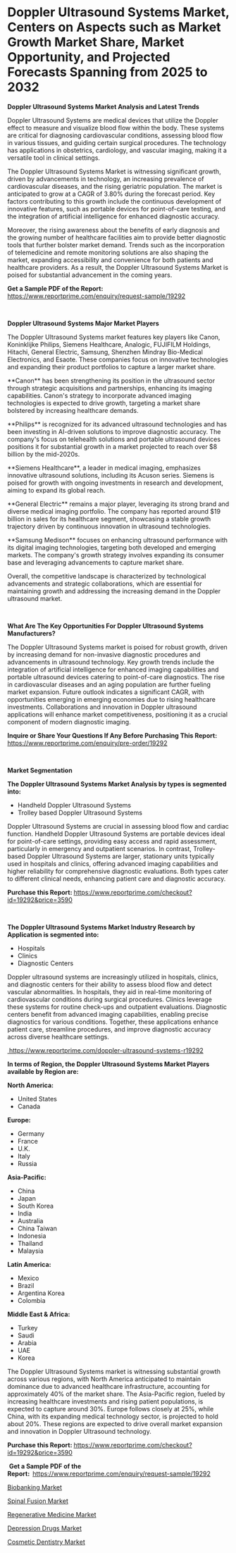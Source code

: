 <p><h1>Doppler Ultrasound Systems Market, Centers on Aspects such as Market Growth Market Share, Market Opportunity, and Projected Forecasts Spanning from 2025 to 2032</h1></p><p><strong>Doppler Ultrasound Systems Market Analysis and Latest Trends</strong></p>
<p><p>Doppler Ultrasound Systems are medical devices that utilize the Doppler effect to measure and visualize blood flow within the body. These systems are critical for diagnosing cardiovascular conditions, assessing blood flow in various tissues, and guiding certain surgical procedures. The technology has applications in obstetrics, cardiology, and vascular imaging, making it a versatile tool in clinical settings.</p><p>The Doppler Ultrasound Systems Market is witnessing significant growth, driven by advancements in technology, an increasing prevalence of cardiovascular diseases, and the rising geriatric population. The market is anticipated to grow at a CAGR of 3.80% during the forecast period. Key factors contributing to this growth include the continuous development of innovative features, such as portable devices for point-of-care testing, and the integration of artificial intelligence for enhanced diagnostic accuracy.</p><p>Moreover, the rising awareness about the benefits of early diagnosis and the growing number of healthcare facilities aim to provide better diagnostic tools that further bolster market demand. Trends such as the incorporation of telemedicine and remote monitoring solutions are also shaping the market, expanding accessibility and convenience for both patients and healthcare providers. As a result, the Doppler Ultrasound Systems Market is poised for substantial advancement in the coming years.</p></p>
<p><strong>Get a Sample PDF of the Report:&nbsp;</strong> <a href="https://www.reportprime.com/enquiry/request-sample/19292?utm_campaign=1144&utm_medium=2&utm_source=Github&utm_content=ia&utm_term=19032025&utm_id=doppler-ultrasound-systems">https://www.reportprime.com/enquiry/request-sample/19292</a></p>
<p>&nbsp;</p>
<p><strong>Doppler Ultrasound Systems Major Market Players</strong></p>
<p><p>The Doppler Ultrasound Systems market features key players like Canon, Koninklijke Philips, Siemens Healthcare, Analogic, FUJIFILM Holdings, Hitachi, General Electric, Samsung, Shenzhen Mindray Bio-Medical Electronics, and Esaote. These companies focus on innovative technologies and expanding their product portfolios to capture a larger market share.</p><p>**Canon** has been strengthening its position in the ultrasound sector through strategic acquisitions and partnerships, enhancing its imaging capabilities. Canon's strategy to incorporate advanced imaging technologies is expected to drive growth, targeting a market share bolstered by increasing healthcare demands.</p><p>**Philips** is recognized for its advanced ultrasound technologies and has been investing in AI-driven solutions to improve diagnostic accuracy. The company's focus on telehealth solutions and portable ultrasound devices positions it for substantial growth in a market projected to reach over $8 billion by the mid-2020s.</p><p>**Siemens Healthcare**, a leader in medical imaging, emphasizes innovative ultrasound solutions, including its Acuson series. Siemens is poised for growth with ongoing investments in research and development, aiming to expand its global reach.</p><p>**General Electric** remains a major player, leveraging its strong brand and diverse medical imaging portfolio. The company has reported around $19 billion in sales for its healthcare segment, showcasing a stable growth trajectory driven by continuous innovation in ultrasound technologies.</p><p>**Samsung Medison** focuses on enhancing ultrasound performance with its digital imaging technologies, targeting both developed and emerging markets. The company's growth strategy involves expanding its consumer base and leveraging advancements to capture market share.</p><p>Overall, the competitive landscape is characterized by technological advancements and strategic collaborations, which are essential for maintaining growth and addressing the increasing demand in the Doppler ultrasound market.</p></p>
<p>&nbsp;</p>
<p><strong>What Are The Key Opportunities For Doppler Ultrasound Systems Manufacturers?</strong></p>
<p><p>The Doppler Ultrasound Systems market is poised for robust growth, driven by increasing demand for non-invasive diagnostic procedures and advancements in ultrasound technology. Key growth trends include the integration of artificial intelligence for enhanced imaging capabilities and portable ultrasound devices catering to point-of-care diagnostics. The rise in cardiovascular diseases and an aging population are further fueling market expansion. Future outlook indicates a significant CAGR, with opportunities emerging in emerging economies due to rising healthcare investments. Collaborations and innovation in Doppler ultrasound applications will enhance market competitiveness, positioning it as a crucial component of modern diagnostic imaging.</p></p>
<p><strong>Inquire or Share Your Questions If Any Before Purchasing This Report:</strong> <a href="https://www.reportprime.com/enquiry/pre-order/19292?utm_campaign=1144&utm_medium=2&utm_source=Github&utm_content=ia&utm_term=19032025&utm_id=doppler-ultrasound-systems">https://www.reportprime.com/enquiry/pre-order/19292</a></p>
<p>&nbsp;</p>
<p><strong>Market Segmentation</strong></p>
<p><strong>The Doppler Ultrasound Systems Market Analysis by types is segmented into:</strong></p>
<p><ul><li>Handheld Doppler Ultrasound Systems</li><li>Trolley based Doppler Ultrasound Systems</li></ul></p>
<p><p>Doppler Ultrasound Systems are crucial in assessing blood flow and cardiac function. Handheld Doppler Ultrasound Systems are portable devices ideal for point-of-care settings, providing easy access and rapid assessment, particularly in emergency and outpatient scenarios. In contrast, Trolley-based Doppler Ultrasound Systems are larger, stationary units typically used in hospitals and clinics, offering advanced imaging capabilities and higher reliability for comprehensive diagnostic evaluations. Both types cater to different clinical needs, enhancing patient care and diagnostic accuracy.</p></p>
<p><strong>Purchase this Report:&nbsp;</strong><a href="https://www.reportprime.com/checkout?id=19292&price=3590&utm_campaign=1144&utm_medium=2&utm_source=Github&utm_content=ia&utm_term=19032025&utm_id=doppler-ultrasound-systems">https://www.reportprime.com/checkout?id=19292&price=3590</a></p>
<p>&nbsp;</p>
<p><strong>The Doppler Ultrasound Systems Market Industry Research by Application is segmented into:</strong></p>
<p><ul><li>Hospitals</li><li>Clinics</li><li>Diagnostic Centers</li></ul></p>
<p><p>Doppler ultrasound systems are increasingly utilized in hospitals, clinics, and diagnostic centers for their ability to assess blood flow and detect vascular abnormalities. In hospitals, they aid in real-time monitoring of cardiovascular conditions during surgical procedures. Clinics leverage these systems for routine check-ups and outpatient evaluations. Diagnostic centers benefit from advanced imaging capabilities, enabling precise diagnostics for various conditions. Together, these applications enhance patient care, streamline procedures, and improve diagnostic accuracy across diverse healthcare settings.</p></p>
<p><a href="https://www.reportprime.com/doppler-ultrasound-systems-r19292?utm_campaign=1144&utm_medium=2&utm_source=Github&utm_content=ia&utm_term=19032025&utm_id=doppler-ultrasound-systems">&nbsp;https://www.reportprime.com/doppler-ultrasound-systems-r19292</a></p>
<p><strong>In terms of Region, the Doppler Ultrasound Systems Market Players available by Region are:</strong></p>
<p>
    <p> <strong> North America: </strong>
        <ul>
            <li>United States</li>
            <li>Canada</li>
        </ul>
        </p> 
    <p> <strong> Europe: </strong>
        <ul>
            <li>Germany</li>
            <li>France</li>
            <li>U.K.</li>
            <li>Italy</li>
            <li>Russia</li>
        </ul>
        </p> 
    <p> <strong> Asia-Pacific: </strong>
        <ul>
            <li>China</li>
            <li>Japan</li>
            <li>South Korea</li>
            <li>India</li>
            <li>Australia</li>
            <li>China Taiwan</li>
            <li>Indonesia</li>
            <li>Thailand</li>
            <li>Malaysia</li>
        </ul>
        </p> 
    <p> <strong> Latin America: </strong>
        <ul>
            <li>Mexico</li>
            <li>Brazil</li>
            <li>Argentina Korea</li>
            <li>Colombia</li>
        </ul>
        </p> 
    <p> <strong> Middle East & Africa: </strong>
        <ul>
            <li>Turkey</li>
            <li>Saudi</li>
            <li>Arabia</li>
            <li>UAE</li>
            <li>Korea</li>
        </ul>
    </p>
    </p>
<p><p>The Doppler Ultrasound Systems market is witnessing substantial growth across various regions, with North America anticipated to maintain dominance due to advanced healthcare infrastructure, accounting for approximately 40% of the market share. The Asia-Pacific region, fueled by increasing healthcare investments and rising patient populations, is expected to capture around 30%. Europe follows closely at 25%, while China, with its expanding medical technology sector, is projected to hold about 20%. These regions are expected to drive overall market expansion and innovation in Doppler Ultrasound technology.</p></p>
<p><strong>Purchase this Report: </strong><a href="https://www.reportprime.com/checkout?id=19292&price=3590&utm_campaign=1144&utm_medium=2&utm_source=Github&utm_content=ia&utm_term=19032025&utm_id=doppler-ultrasound-systems">https://www.reportprime.com/checkout?id=19292&price=3590</a></p>
<p>&nbsp;<strong>Get a Sample PDF of the Report:&nbsp;&nbsp;</strong><a href="https://www.reportprime.com/enquiry/request-sample/19292?utm_campaign=1144&utm_medium=2&utm_source=Github&utm_content=ia&utm_term=19032025&utm_id=doppler-ultrasound-systems">https://www.reportprime.com/enquiry/request-sample/19292</a></p>
<p><strong></strong></p>
<p><p><a href="https://github.com/hedbomkrahe/Market-Research-Report-List-1/blob/main/biobanking-market.md?utm_campaign=1144&utm_medium=2&utm_source=Github&utm_content=ia&utm_term=19032025&utm_id=doppler-ultrasound-systems">Biobanking Market</a></p><p><a href="https://github.com/rosalinebhakta48/Market-Research-Report-List-1/blob/main/spinal-fusion-market.md?utm_campaign=1144&utm_medium=2&utm_source=Github&utm_content=ia&utm_term=19032025&utm_id=doppler-ultrasound-systems">Spinal Fusion Market</a></p><p><a href="https://github.com/nkbaroga/Market-Research-Report-List-1/blob/main/regenerative-medicine-market.md?utm_campaign=1144&utm_medium=2&utm_source=Github&utm_content=ia&utm_term=19032025&utm_id=doppler-ultrasound-systems">Regenerative Medicine Market</a></p><p><a href="https://github.com/elvutedipela/Market-Research-Report-List-1/blob/main/depression-drugs-market.md?utm_campaign=1144&utm_medium=2&utm_source=Github&utm_content=ia&utm_term=19032025&utm_id=doppler-ultrasound-systems">Depression Drugs Market</a></p><p><a href="https://github.com/lateshab69/Market-Research-Report-List-1/blob/main/cosmetic-dentistry-market.md?utm_campaign=1144&utm_medium=2&utm_source=Github&utm_content=ia&utm_term=19032025&utm_id=doppler-ultrasound-systems">Cosmetic Dentistry Market</a></p></p>